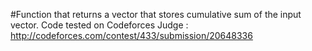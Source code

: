 #Function that returns a vector that stores cumulative sum of the input vector.
Code tested on Codeforces Judge : http://codeforces.com/contest/433/submission/20648336
